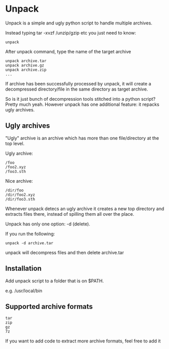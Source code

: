 # Unpack
Unpack is a simple and ugly python script to handle multiple archives. 

Instead typing tar -xvzf /unzip/gzip etc you just need to know:
```
unpack
```
After unpack command, type the name of the target archive
```
unpack archive.tar
unpack archive.gz
unpack archive.zip
...
```
If archive has been successfully processed by unpack, it will create a decompressed directory/file in the same directory as target archive. 

So is it just bunch of decompression tools stitched into a python script? Pretty much yeah. However unpack has one additional feature: it repacks ugly archives.
## Ugly archives
"Ugly" archive is an archive which has more than one file/directory at the top level.

Ugly archive:
```
/foo
/foo2.xyz
/foo3.sth
```
Nice archive:
```
/dir/foo
/dir/foo2.xyz
/dir/foo3.sth
```

Whenever unpack detecs an ugly archive it creates a new top directory and extracts files there, instead of spilling them all over the place.

Unpack has only one option: -d (delete).

If you run the following:
```
unpack -d archive.tar
```
unpack will decompress files and then delete archive.tar

## Installation
Add unpack script to a folder that is on $PATH.

e.g. /usr/local/bin

## Supported archive formats
```
tar
zip
gz
7z
```
If you want to add code to extract more archive formats, feel free to add it
